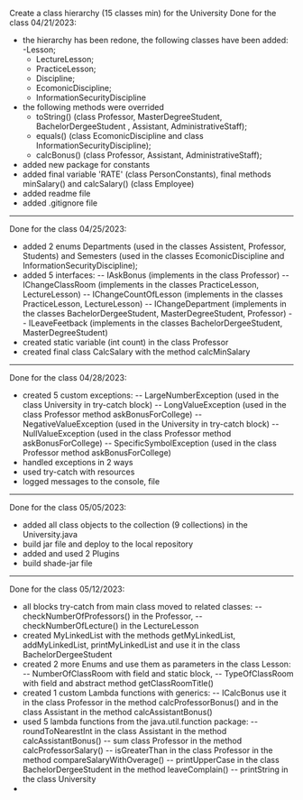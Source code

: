 Create a class hierarchy (15 classes min) for the University
Done for the class 04/21/2023:
- the hierarchy has been redone, the following classes have been added:
   -Lesson;
   - LectureLesson;
   - PracticeLesson;
   - Discipline;
   - EcomonicDiscipline;
   - InformationSecurityDiscipline
- the following methods were overrided
   - toString() (class Professor, MasterDegreeStudent, BachelorDergeeStudent , Assistant, AdministrativeStaff);
   - equals() (class EcomonicDiscipline and class InformationSecurityDiscipline);
   - calcBonus() (class Professor, Assistant, AdministrativeStaff);
- added new package for constants
- added final variable 'RATE' (class PersonConstants), final methods minSalary() and calcSalary() (class Employee)
- added readme file
- added .gitignore file
----------------------------------------------
Done for the class 04/25/2023:
- added 2 enums Departments (used in the classes Assistent, Professor, Students) and Semesters (used in the classes EcomonicDiscipline and InformationSecurityDiscipline);
- added 5 interfaces:
  -- IAskBonus (implements in the class Professor)
  -- IChangeClassRoom (implements in the classes  PracticeLesson, LectureLesson)
  -- IChangeCountOfLesson (implements in the classes  PracticeLesson, LectureLesson)
  -- IChangeDepartment  (implements in the classes  BachelorDergeeStudent, MasterDegreeStudent, Professor)
  -- ILeaveFeetback (implements in the classes  BachelorDergeeStudent, MasterDegreeStudent)
- created static variable (int count) in the class Professor
- created final class CalcSalary with the method calcMinSalary
----------------------------------------------
Done for the class 04/28/2023:
- created 5 custom exceptions:
   -- LargeNumberException (used in the class University in try-catch block)
   -- LongValueException (used in the class Professor method askBonusForCollege)
   -- NegativeValueException (used in the  University in try-catch block)
   -- NullValueException (used in the class Professor method askBonusForCollege)
   -- SpecificSymbolException (used in the class Professor method askBonusForCollege)
- handled exceptions in 2 ways
- used try-catch with resources
- logged messages to the console, file
----------------------------------------------
Done for the class 05/05/2023:
- added all class objects to the collection (9 collections) in the University.java
- build jar file and deploy to the local repository
- added and used 2 Plugins
- build shade-jar file
----------------------------------------------
Done for the class 05/12/2023:
- all blocks try-catch from main class moved to related classes:
  -- checkNumberOfProfessors() in the Professor,
  -- checkNumberOfLecture() in the LectureLesson
- created MyLinkedList with the methods getMyLinkedList, addMyLinkedList, printMyLinkedList
  and use it in the class BachelorDergeeStudent
- created 2 more Enums and use them as parameters in the class Lesson:
  -- NumberOfClassRoom with field and  static block,
  -- TypeOfClassRoom with field and abstract method getClassRoomTitle()
- created 1 custom Lambda functions with generics:
  -- ICalcBonus use it in the class Professor in the method calcProfessorBonus() and in the class Assistant in the method calcAssistantBonus()
- used  5 lambda functions from the java.util.function package:
  -- roundToNearestInt in the class Assistant in the method calcAssistantBonus()
  -- sum class Professor in the method calcProfessorSalary()
  -- isGreaterThan in the class Professor in the method compareSalaryWithOverage()
  -- printUpperCase  in the class BachelorDergeeStudent in the method leaveComplain()
  -- printString in the class University
-